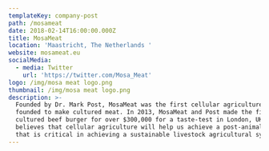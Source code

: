 ```yaml
---
templateKey: company-post
path: /mosameat
date: 2018-02-14T16:00:00.000Z
title: MosaMeat
location: 'Maastricht, The Netherlands '
website: mosameat.eu
socialMedia:
  - media: Twitter
    url: 'https://twitter.com/Mosa_Meat'
logo: /img/mosa meat logo.png
thumbnail: /img/mosa meat logo.png
description: >-
  Founded by Dr. Mark Post, MosaMeat was the first cellular agriculture company
  founded to make cultured meat. In 2013, MosaMeat and Post made the first
  cultured beef burger for over $300,000 for a taste-test in London, UK. Post
  believes that cellular agriculture will help us achieve a post-animal economy
  that is critical in achieving a sustainable livestock agricultural system.
---
```


